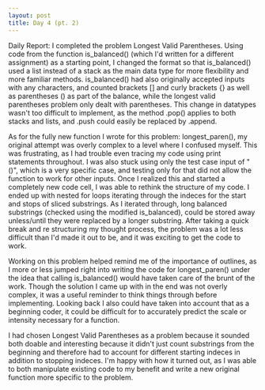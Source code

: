 ```yaml
---
layout: post
title: Day 4 (pt. 2)
---
```


Daily Report: I completed the problem Longest Valid Parentheses. Using code from the function is_balanced() (which I'd written for a different assignment) as a starting point, I changed the format so that is_balanced() used a list instead of a stack as the main data type for more flexibility and more familiar methods. is_balanced() had also originally accepted inputs with any characters, and counted brackets [] and curly brackets {} as well as parentheses () as part of the balance, while the longest valid parentheses problem only dealt with parentheses. This change in datatypes wasn't too difficult to implement, as the method .pop() applies to both stacks and lists, and .push could easily be replaced by .append. 

As for the fully new function I wrote for this problem: longest_paren(), my original attempt was overly complex to a level where I confused myself. This was frustrating, as I had trouble even tracing my code using print statements throughout. I was also stuck using only the test case input of "()", which is a very specific case, and testing only for that did not allow the function to work for other inputs. Once I realized this and started a completely new code cell, I was able to rethink the structure of my code. I ended up with nested for loops iterating through the indeces for the start and stops of sliced substrings. As I iterated through, long balanced substrings (checked using the modified is_balanced), could be stored away unless/until they were replaced by a longer substring. After taking a quick break and re structuring my thought process, the problem was a lot less difficult than I'd made it out to be, and it was exciting to get the code to work. 

Working on this problem helped remind me of the importance of outlines, as I more or less jumped right into writing the code for longest_paren() under the idea that calling is_balanced() would have taken care of the brunt of the work. Though the solution I came up with in the end was not overly complex, it was a useful reminder to think things through before implementing. Looking back I also could have taken into account that as a beginning coder, it could be difficult for to accurately predict the scale or intensity necessary for a function.

I had chosen Longest Valid Parentheses as a problem because it sounded both doable and interesting because it didn't just count substrings from the beginning and therefore had to account for different starting indeces in addition to stopping indeces. I'm happy with how it turned out, as I was able to both manipulate existing code to my benefit and write a new original function more specific to the problem.
